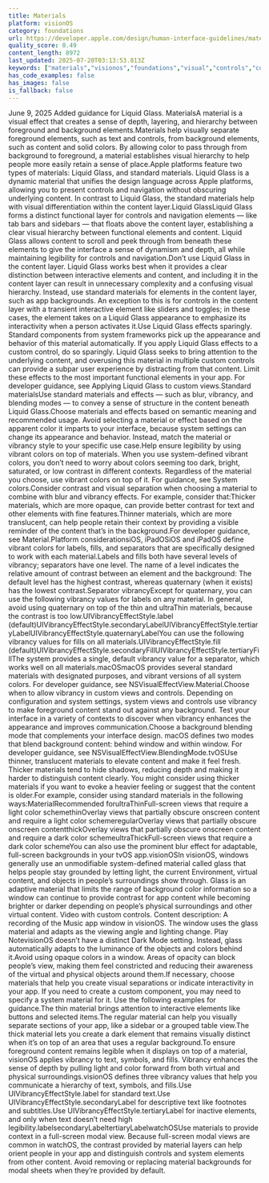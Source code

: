 ```yaml
---
title: Materials
platform: visionOS
category: foundations
url: https://developer.apple.com/design/human-interface-guidelines/materials
quality_score: 0.49
content_length: 8972
last_updated: 2025-07-20T03:13:53.813Z
keywords: ["materials","visionos","foundations","visual","controls","color","design","navigation","interface","system","buttons"]
has_code_examples: false
has_images: false
is_fallback: false
---
```


June 9, 2025 Added guidance for Liquid Glass. MaterialsA material is a visual effect that creates a sense of depth, layering, and hierarchy between foreground and background elements.Materials help visually separate foreground elements, such as text and controls, from background elements, such as content and solid colors. By allowing color to pass through from background to foreground, a material establishes visual hierarchy to help people more easily retain a sense of place.Apple platforms feature two types of materials: Liquid Glass, and standard materials. Liquid Glass is a dynamic material that unifies the design language across Apple platforms, allowing you to present controls and navigation without obscuring underlying content. In contrast to Liquid Glass, the standard materials help with visual differentiation within the content layer.Liquid GlassLiquid Glass forms a distinct functional layer for controls and navigation elements — like tab bars and sidebars — that floats above the content layer, establishing a clear visual hierarchy between functional elements and content. Liquid Glass allows content to scroll and peek through from beneath these elements to give the interface a sense of dynamism and depth, all while maintaining legibility for controls and navigation.Don’t use Liquid Glass in the content layer. Liquid Glass works best when it provides a clear distinction between interactive elements and content, and including it in the content layer can result in unnecessary complexity and a confusing visual hierarchy. Instead, use standard materials for elements in the content layer, such as app backgrounds. An exception to this is for controls in the content layer with a transient interactive element like sliders and toggles; in these cases, the element takes on a Liquid Glass appearance to emphasize its interactivity when a person activates it.Use Liquid Glass effects sparingly. Standard components from system frameworks pick up the appearance and behavior of this material automatically. If you apply Liquid Glass effects to a custom control, do so sparingly. Liquid Glass seeks to bring attention to the underlying content, and overusing this material in multiple custom controls can provide a subpar user experience by distracting from that content. Limit these effects to the most important functional elements in your app. For developer guidance, see Applying Liquid Glass to custom views.Standard materialsUse standard materials and effects — such as blur, vibrancy, and blending modes — to convey a sense of structure in the content beneath Liquid Glass.Choose materials and effects based on semantic meaning and recommended usage. Avoid selecting a material or effect based on the apparent color it imparts to your interface, because system settings can change its appearance and behavior. Instead, match the material or vibrancy style to your specific use case.Help ensure legibility by using vibrant colors on top of materials. When you use system-defined vibrant colors, you don’t need to worry about colors seeming too dark, bright, saturated, or low contrast in different contexts. Regardless of the material you choose, use vibrant colors on top of it. For guidance, see System colors.Consider contrast and visual separation when choosing a material to combine with blur and vibrancy effects. For example, consider that:Thicker materials, which are more opaque, can provide better contrast for text and other elements with fine features.Thinner materials, which are more translucent, can help people retain their context by providing a visible reminder of the content that’s in the background.For developer guidance, see Material.Platform considerationsiOS, iPadOSiOS and iPadOS define vibrant colors for labels, fills, and separators that are specifically designed to work with each material.Labels and fills both have several levels of vibrancy; separators have one level. The name of a level indicates the relative amount of contrast between an element and the background: The default level has the highest contrast, whereas quaternary (when it exists) has the lowest contrast.Separator vibrancyExcept for quaternary, you can use the following vibrancy values for labels on any material. In general, avoid using quaternary on top of the thin and ultraThin materials, because the contrast is too low.UIVibrancyEffectStyle.label (default)UIVibrancyEffectStyle.secondaryLabelUIVibrancyEffectStyle.tertiaryLabelUIVibrancyEffectStyle.quaternaryLabelYou can use the following vibrancy values for fills on all materials.UIVibrancyEffectStyle.fill (default)UIVibrancyEffectStyle.secondaryFillUIVibrancyEffectStyle.tertiaryFillThe system provides a single, default vibrancy value for a separator, which works well on all materials.macOSmacOS provides several standard materials with designated purposes, and vibrant versions of all system colors. For developer guidance, see NSVisualEffectView.Material.Choose when to allow vibrancy in custom views and controls. Depending on configuration and system settings, system views and controls use vibrancy to make foreground content stand out against any background. Test your interface in a variety of contexts to discover when vibrancy enhances the appearance and improves communication.Choose a background blending mode that complements your interface design. macOS defines two modes that blend background content: behind window and within window. For developer guidance, see NSVisualEffectView.BlendingMode.tvOSUse thinner, translucent materials to elevate content and make it feel fresh. Thicker materials tend to hide shadows, reducing depth and making it harder to distinguish content clearly. You might consider using thicker materials if you want to evoke a heavier feeling or suggest that the content is older.For example, consider using standard materials in the following ways:MaterialRecommended forultraThinFull-screen views that require a light color schemethinOverlay views that partially obscure onscreen content and require a light color schemeregularOverlay views that partially obscure onscreen contentthickOverlay views that partially obscure onscreen content and require a dark color schemeultraThickFull-screen views that require a dark color schemeYou can also use the prominent blur effect for adaptable, full-screen backgrounds in your tvOS app.visionOSIn visionOS, windows generally use an unmodifiable system-defined material called glass that helps people stay grounded by letting light, the current Environment, virtual content, and objects in people’s surroundings show through. Glass is an adaptive material that limits the range of background color information so a window can continue to provide contrast for app content while becoming brighter or darker depending on people’s physical surroundings and other virtual content. Video with custom controls. Content description: A recording of the Music app window in visionOS. The window uses the glass material and adapts as the viewing angle and lighting change. Play NotevisionOS doesn’t have a distinct Dark Mode setting. Instead, glass automatically adapts to the luminance of the objects and colors behind it.Avoid using opaque colors in a window. Areas of opacity can block people’s view, making them feel constricted and reducing their awareness of the virtual and physical objects around them.If necessary, choose materials that help you create visual separations or indicate interactivity in your app. If you need to create a custom component, you may need to specify a system material for it. Use the following examples for guidance.The thin material brings attention to interactive elements like buttons and selected items.The regular material can help you visually separate sections of your app, like a sidebar or a grouped table view.The thick material lets you create a dark element that remains visually distinct when it’s on top of an area that uses a regular background.To ensure foreground content remains legible when it displays on top of a material, visionOS applies vibrancy to text, symbols, and fills. Vibrancy enhances the sense of depth by pulling light and color forward from both virtual and physical surroundings.visionOS defines three vibrancy values that help you communicate a hierarchy of text, symbols, and fills.Use UIVibrancyEffectStyle.label for standard text.Use UIVibrancyEffectStyle.secondaryLabel for descriptive text like footnotes and subtitles.Use UIVibrancyEffectStyle.tertiaryLabel for inactive elements, and only when text doesn’t need high legibility.labelsecondaryLabeltertiaryLabelwatchOSUse materials to provide context in a full-screen modal view. Because full-screen modal views are common in watchOS, the contrast provided by material layers can help orient people in your app and distinguish controls and system elements from other content. Avoid removing or replacing material backgrounds for modal sheets when they’re provided by default.